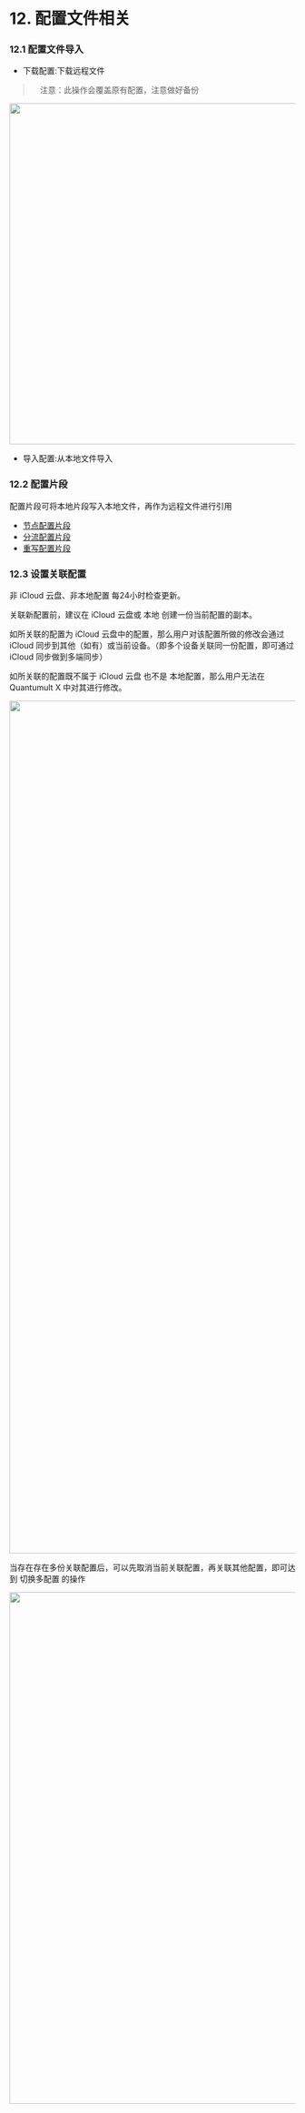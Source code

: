 # 12. 配置文件相关

### 12.1 配置文件导入

  - 下载配置:下载远程文件
  >　注意：此操作会覆盖原有配置，注意做好备份
  
<img src="https://raw.githubusercontent.com/Repcz/Tool/X/QuantumultX/Photo/UI11-1.PNG" width="600">
  
  - 导入配置:从本地文件导入

### 12.2 配置片段

配置片段可将本地片段写入本地文件，再作为远程文件进行引用

- [节点配置片段](quantumutx/node.md?id=_222-配置片段添加)
- [分流配置片段](quantumutx/filter.md?id=_325-配置片段方式添加)
- [重写配置片段](quantumutx/rewrite.md?id=_713-配置片段添加)

### 12.3 设置关联配置

非 iCloud 云盘、非本地配置 每24小时检查更新。

关联新配置前，建议在 iCloud 云盘或 本地 创建一份当前配置的副本。

如所关联的配置为 iCloud 云盘中的配置，那么用户对该配置所做的修改会通过 iCloud 同步到其他（如有）或当前设备。（即多个设备关联同一份配置，即可通过 iCloud 同步做到多端同步）

如所关联的配置既不属于 iCloud 云盘 也不是 本地配置，那么用户无法在 Quantumult X 中对其进行修改。

<img src="https://raw.githubusercontent.com/Repcz/Tool/X/QuantumultX/Photo/UI11-2.PNG" width="1500">

当存在存在多份关联配置后，可以先取消当前关联配置，再关联其他配置，即可达到 切换多配置 的操作

<img src="https://raw.githubusercontent.com/Repcz/Tool/X/QuantumultX/Photo/UI11-3.PNG" width="900">

